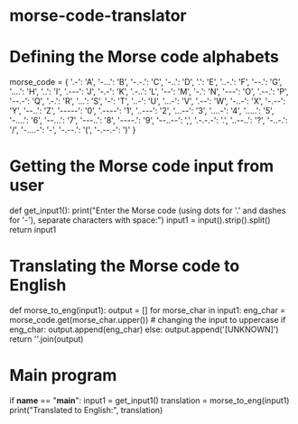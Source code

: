 # morse-code-translator
# Defining the Morse code alphabets
morse_code = {
    '.-': 'A', '-...': 'B', '-.-.': 'C', '-..': 'D', '.': 'E',
    '..-.': 'F', '--.': 'G', '....': 'H', '..': 'I', '.---': 'J',
    '-.-': 'K', '.-..': 'L', '--': 'M', '-.': 'N', '---': 'O',
    '.--.': 'P', '--.-': 'Q', '.-.': 'R', '...': 'S', '-': 'T',
    '..-': 'U', '...-': 'V', '.--': 'W', '-..-': 'X', '-.--': 'Y',
    '--..': 'Z', '-----': '0', '.----': '1', '..---': '2', '...--': '3',
    '....-': '4', '.....': '5', '-....': '6', '--...': '7', '---..': '8',
    '----.': '9', '--..--': ',', '.-.-.-': '.', '..--..': '?', '-..-.': '/',
    '-....-': '-', '-.--.': '(', '-.--.-': ')'
             }

# Getting the Morse code input from user
def get_input1():
    print("Enter the Morse code (using dots for '.' and dashes for '-'), separate characters with space:")
    input1 = input().strip().split()
    return input1

# Translating the Morse code to English
def morse_to_eng(input1):
    output = []
    for morse_char in input1:
        eng_char = morse_code.get(morse_char.upper())
    # changing the input to uppercase 
        if eng_char:
            output.append(eng_char)
        else:
            output.append('[UNKNOWN]')
    return ''.join(output)

# Main program
if __name__ == "__main__":
    input1 = get_input1()
    translation = morse_to_eng(input1)
    print("Translated to English:", translation)
